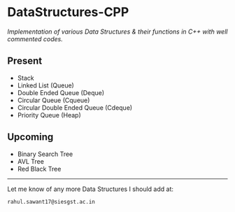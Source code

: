 # DataStructures-CPP
*Implementation of various Data Structures & their functions in C++ with well commented codes.*

## Present 

 - Stack
 - Linked List (Queue)
 - Double Ended Queue (Deque)
 - Circular Queue (Cqueue)
 - Circular Double Ended Queue (Cdeque)
 - Priority Queue (Heap)
 
## Upcoming 

 - Binary Search Tree
 - AVL Tree
 - Red Black Tree

---
Let me know of any more Data Structures I should add at:

    rahul.sawant17@siesgst.ac.in
